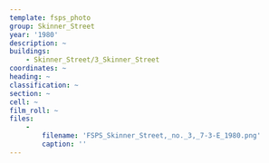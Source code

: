 ```yaml
---
template: fsps_photo
group: Skinner_Street
year: '1980'
description: ~
buildings:
    - Skinner_Street/3_Skinner_Street
coordinates: ~
heading: ~
classification: ~
section: ~
cell: ~
film_roll: ~
files:
    -
        filename: 'FSPS_Skinner_Street,_no._3,_7-3-E_1980.png'
        caption: ''
---
```

